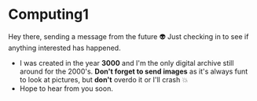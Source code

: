 # Computing1
Hey there, sending a message from the future :alien: Just checking in to see if anything interested has happened. 

- I was created in the year **3000** and I'm the only digital archive still around for the 2000's. **Don't forget to send images** as it's always funt to look at pictures, but **don't** overdo it or I'll crash :collision:
- Hope to hear from you soon.
